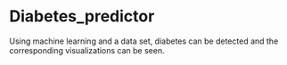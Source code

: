 # Diabetes_predictor
Using machine learning and a data set, diabetes can be detected and the corresponding visualizations can be seen.
